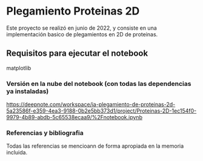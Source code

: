 # Plegamiento Proteinas 2D

Este proyecto se realizó en junio de 2022, y consiste en una implementación basico de plegamientos en 2D de proteinas.

## Requisitos para ejecutar el notebook

matplotlib

### Versión en la nube del notebook (con todas las dependencias ya instaladas)

https://deepnote.com/workspace/ia-plegamiento-de-proteinas-2d-5a23586f-e359-4ea3-9188-0b2e5bb373d1/project/Proteinas-2D-1ec154f0-9979-4b89-abdb-5c65538ecaa9/%2Fnotebook.ipynb

### Referencias y bibliografia

Todas las referencias se mencioann de forma apropiada en la memoria incluida.
